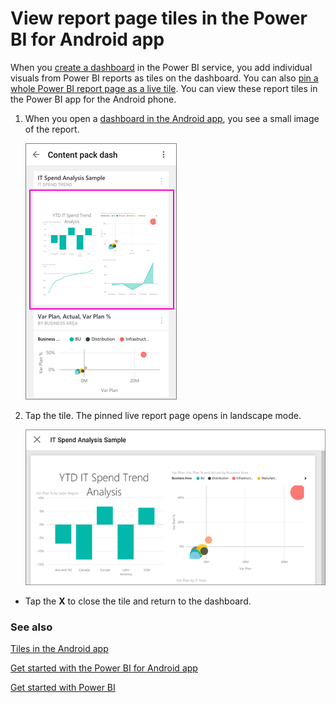 <properties 
   pageTitle="View report page tiles in the Android app"
   description="View report page tiles in the Power BI for Android app"
   services="powerbi" 
   documentationCenter="" 
   authors="maggiesMSFT" 
   manager="mblythe" 
   editor=""
   tags=""/>
 
<tags
   ms.service="powerbi"
   ms.devlang="NA"
   ms.topic="article"
   ms.tgt_pltfrm="NA"
   ms.workload="powerbi"
   ms.date="02/11/2016"
   ms.author="maggies"/>

# View report page tiles in the Power BI for Android app

When you [create a dashboard](powerbi-service-dashboards.md) in the Power BI service, you add individual visuals from Power BI reports as tiles on the dashboard. You can also [pin a whole Power BI report page as a live tile](powerbi-service-pin-a-live-tile-to-a-dashboard-from-a-report.md). You can view these report tiles in the Power BI app for the Android phone.

1.  When you open a [dashboard in the Android app](powerbi-mobile-dashboards-in-the-android-app.md), you see a small image of the report.

    ![](media/powerbi-mobile-report-page-tiles-in-the-android-app/pbi_and_livetile.png)

2. Tap the tile. The pinned live report page opens in landscape mode. 

    ![](media/powerbi-mobile-report-page-tiles-in-the-android-app/pbi_and_livetile_open.png)

-   Tap the **X** to close the tile and return to the dashboard.

### See also

[Tiles in the Android app](powerbi-mobile-tiles-in-the-android-app.md)

[Get started with the Power BI for Android app](powerbi-mobile-android-app-get-started.md)

[Get started with Power BI](powerbi-service-get-started.md)

